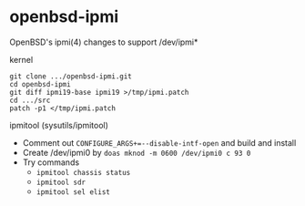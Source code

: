 # openbsd-ipmi
OpenBSD's ipmi(4) changes to support /dev/ipmi*

kernel
```
git clone .../openbsd-ipmi.git
cd openbsd-ipmi
git diff ipmi19-base ipmi19 >/tmp/ipmi.patch
cd .../src
patch -p1 </tmp/ipmi.patch
```

ipmitool (sysutils/ipmitool)
- Comment out ```CONFIGURE_ARGS+=--disable-intf-open``` and build and install
- Create /dev/ipmi0 by ```doas mknod -m 0600 /dev/ipmi0 c 93 0```
- Try commands
  - ```ipmitool chassis status```
  - ```ipmitool sdr```
  - ```ipmitool sel elist```
